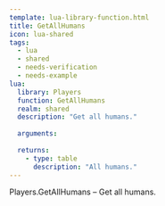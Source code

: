 ```yaml
---
template: lua-library-function.html
title: GetAllHumans
icon: lua-shared
tags:
  - lua
  - shared
  - needs-verification
  - needs-example
lua:
  library: Players
  function: GetAllHumans
  realm: shared
  description: "Get all humans."
  
  arguments:
  
  returns:
    - type: table
      description: "All humans."
---
```


<div class="lua__search__keywords">
Players.GetAllHumans &#x2013; Get all humans.
</div>
